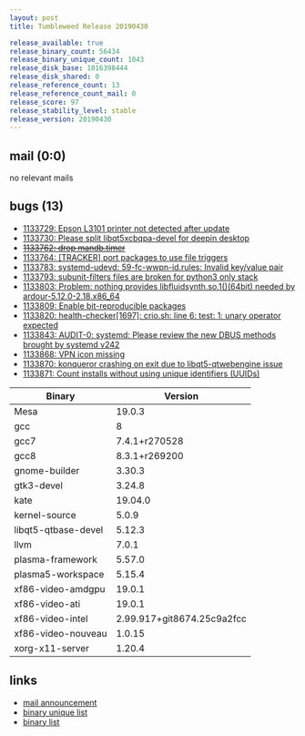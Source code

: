 ```yaml
---
layout: post
title: Tumbleweed Release 20190430

release_available: true
release_binary_count: 56434
release_binary_unique_count: 1043
release_disk_base: 1016398444
release_disk_shared: 0
release_reference_count: 13
release_reference_count_mail: 0
release_score: 97
release_stability_level: stable
release_version: 20190430
---
```


## mail (0:0)

no relevant mails

## bugs (13)

<!--more-->

- [1133729: Epson L3101 printer not detected after update](https://bugzilla.opensuse.org/show_bug.cgi?id=1133729)
- [1133730: Please split libqt5xcbqpa-devel for deepin desktop](https://bugzilla.opensuse.org/show_bug.cgi?id=1133730)
- ~~[1133762: drop mandb.timer](https://bugzilla.opensuse.org/show_bug.cgi?id=1133762)~~
- [1133764: \[TRACKER\] port packages to use file triggers](https://bugzilla.opensuse.org/show_bug.cgi?id=1133764)
- [1133783: systemd-udevd: 59-fc-wwpn-id.rules: Invalid key/value pair](https://bugzilla.opensuse.org/show_bug.cgi?id=1133783)
- [1133793: subunit-filters files are broken for python3 only stack](https://bugzilla.opensuse.org/show_bug.cgi?id=1133793)
- [1133803: Problem: nothing provides libfluidsynth.so.1()(64bit) needed by ardour-5.12.0-2.18.x86_64](https://bugzilla.opensuse.org/show_bug.cgi?id=1133803)
- [1133809: Enable bit-reproducible packages](https://bugzilla.opensuse.org/show_bug.cgi?id=1133809)
- [1133820: health-checker\[1697\]: crio.sh: line 6: test: 1: unary operator expected](https://bugzilla.opensuse.org/show_bug.cgi?id=1133820)
- [1133843: AUDIT-0: systemd: Please review the new DBUS methods brought by systemd v242](https://bugzilla.opensuse.org/show_bug.cgi?id=1133843)
- [1133868: VPN icon missing](https://bugzilla.opensuse.org/show_bug.cgi?id=1133868)
- [1133870: konqueror crashing on exit due to libqt5-qtwebengine issue](https://bugzilla.opensuse.org/show_bug.cgi?id=1133870)
- [1133871: Count installs without using unique identifiers (UUIDs)](https://bugzilla.opensuse.org/show_bug.cgi?id=1133871)

Binary | Version
--- | ---
Mesa | 19.0.3
gcc | 8
gcc7 | 7.4.1+r270528
gcc8 | 8.3.1+r269200
gnome-builder | 3.30.3
gtk3-devel | 3.24.8
kate | 19.04.0
kernel-source | 5.0.9
libqt5-qtbase-devel | 5.12.3
llvm | 7.0.1
plasma-framework | 5.57.0
plasma5-workspace | 5.15.4
xf86-video-amdgpu | 19.0.1
xf86-video-ati | 19.0.1
xf86-video-intel | 2.99.917+git8674.25c9a2fcc
xf86-video-nouveau | 1.0.15
xorg-x11-server | 1.20.4

## links

- [mail announcement](https://lists.opensuse.org/opensuse-factory/2019-05/msg00025.html)
- [binary unique list](http://download.opensuse.org/history/20190430/rpm.unique.list)
- [binary list](http://download.opensuse.org/history/20190430/rpm.list)
